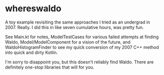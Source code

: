 # whereswaldo
A toy example revisiting the same approaches I tried as an undergrad in 2007. Really. I did this in like seven cumulative hours, was pretty fun.

See Main.kt for notes, ModelTestCases for various failed attempts at finding Waldo, Model/ModelComponent for a vision of the future, and WaldoHistogramFinder to see my quick conversion of my 2007 C++ method into quick and dirty Kotlin.

I'm sorry to disappoint you, but this doesn't reliably find Waldo. There are definitely one-stop libraries that will for you.
